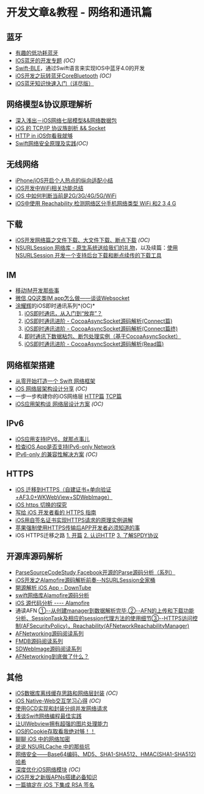 # 开发文章&教程 - 网络和通讯篇
## 蓝牙
- [有趣的低功耗蓝牙][1]
- [IOS蓝牙的开发专题][2] *(OC)*
- [Swift-BLE][3]，通过Swift语言来实现IOS中蓝牙4.0的开发
- [iOS开发之玩转蓝牙CoreBluetooth][4] *(OC)*
- [iOS蓝牙知识快速入门（详尽版）][5]

## 网络模型&协议原理解析
- [深入浅出－iOS网络七层模型&&网络数据包][6]
- [iOS 的 TCP/IP 协议族剖析 && Socket][7]
- [HTTP in iOS你看我就够][8]
- [Swift网络安全原理及实践][9]*(OC)*

## 无线网络
- [iPhone/iOS开启个人热点的纵向适配小结][10]
- [iOS开发中WiFi相关功能总结][11]
- [iOS 中如何判断当前是2G/3G/4G/5G/WiFi][12]
- [iOS中使用 Reachability 检测网络区分手机网络类型 WiFi 和2 3 4 G][13]

## 下载
- [iOS开发网络篇之文件下载、大文件下载、断点下载][14] *(OC)*
- [NSURLSession 网络库 - 原生系统送给我们的礼物][15]，以及续篇：[使用 NSURLSession 开发一个支持后台下载和断点续传的下载工具][16]

## IM
- [移动IM开发那些事][17]
- [微信,QQ这类IM app怎么做——谈谈Websocket][18]
- [涂耀辉][19]的iOS即时通讯系列*(OC)*
	1. [iOS即时通讯，从入门到“放弃”？][20]
	2. [iOS即时通讯进阶 - CocoaAsyncSocket源码解析(Connect篇)][21]
	3. [iOS即时通讯进阶 - CocoaAsyncSocket源码解析(Connect篇终)][22]
	4. [即时通讯下数据粘包、断包处理实例（基于CocoaAsyncSocket）][23]
	5. [iOS即时通讯进阶 - CocoaAsyncSocket源码解析(Read篇)][24]

## 网络框架搭建
- [从零开始打造一个 Swift 网络框架][25]
- [iOS 网络层架构设计分享][26] *(OC)*
- 一步一步构建你的iOS网络层 [HTTP篇][27] [TCP篇][28]
- [iOS应用架构谈  网络层设计方案][29] *(OC)*

## IPv6
- [iOS应用支持IPV6，就那点事儿][30]
- [检查iOS App是否支持IPv6-only Network][31]
- [IPv6-only 的兼容性解决方案][32] *(OC)*

## HTTPS
- [iOS 迁移到HTTPS（自建证书+单向验证+AF3.0+WKWebView+SDWebImage）][33]
- [iOS https 切换的探究][34]
- [写给 iOS 开发者看的 HTTPS 指南][35]
- [iOS用自签名证书实现HTTPS请求的原理实例讲解][36]
- [苹果强制使用HTTPS传输后APP开发者必须知道的事][37]
- iOS HTTPS迁移之路 [1. 开篇][38] [2. 认识HTTP][39] [3. 了解SPDY协议][40]

## 开源库源码解析
- [ParseSourceCodeStudy Facebook开源的Parse源码分析（系列）][41]
- [iOS开发之Alamofire源码解析前奏--NSURLSession全家桶][42]
- [開源解析 iOS App - DownTube][43]
- [swift网络库Alamofire源码分析][44]
- [iOS 源代码分析 ---- Alamofire][45]
- 通读AFN [①--从创建manager到数据解析完毕][46],[②--AFN的上传和下载功能分析、SessionTask及相应的session代理方法的使用细节][47][③--HTTPS访问控制(AFSecurityPolicy)，Reachability(AFNetworkReachabilityManager)][48]
- [AFNetworking源码阅读系列][49]
- [FMDB源码阅读系列][50]
- [SDWebImage源码阅读系列][51]
- [AFNetworking到底做了什么？][52]

## 其他
- [iOS数据库离线缓存思路和网络层封装][53] *(OC)*
- [iOS Native-Web交互学习心得][54] *(OC)*
- [使用GCD实现和封装分组并发网络请求][55]
- [浅谈Swift网络编程最佳实践][56]
- [让UIWebview拥有超强的图片处理能力][57]
- [iOS的Cookie存取看我绝对够！！][58]
- [聊聊 iOS 中的网络加密][59]
- [说说 NSURLCache 中的那些坑][60]
- [网络安全——Base64编码、MD5、SHA1-SHA512、HMAC(SHA1-SHA512)哈希][61]
- [深度优化iOS网络模块][62] *(OC)*
- [iOS开发之新版APNs搭建必备知识][63]
- [一篇搞定在 iOS 下集成 RSA 签名][64]

[1]:	http://www.cocoachina.com/ios/20160218/15307.html
[2]:	http://liuyanwei.jumppo.com/2015/07/17/ios-BLE-0.html
[3]:	https://github.com/lidong1665/Swift-BLE "Swift-BLE"
[4]:	http://mrpeak.cn/blog/ios-bluetooth/ "iOS开发之玩转蓝牙CoreBluetooth"
[5]:	http://www.jianshu.com/p/f7a53b3a0fc8
[6]:	http://www.jianshu.com/p/4b9d43c0571a "深入浅出－iOS网络七层模型&&网络数据包"
[7]:	http://www.cnblogs.com/8hao/p/5234689.html "iOS 的 TCP/IP 协议族剖析 && Socket"
[8]:	http://www.jianshu.com/p/42d9cc1dde10 "HTTP in iOS你看我就够"
[9]:	http://www.jianshu.com/p/ba897dd4ccd1 "Swift网络安全原理及实践"
[10]:	http://blog.csdn.net/phunxm/article/details/42967035 "iPhone/iOS开启个人热点的纵向适配小结"
[11]:	http://www.jianshu.com/p/8471b68203e8 "iOS开发中WiFi相关功能总结"
[12]:	http://www.jianshu.com/p/7b98fb9dad45 "iOS 中如何判断当前是2G/3G/4G/5G/WiFi"
[13]:	http://www.cnblogs.com/jgCho/p/4959657.html "iOS中使用 Reachability 检测网络区分手机网络类型 WiFi 和2 3 4 G"
[14]:	http://www.jianshu.com/p/f65e32012f07
[15]:	http://swiftcafe.io/2015/12/20/nsurlsession/ "NSURLSession 网络库 - 原生系统送给我们的礼物"
[16]:	http://swiftcafe.io/2015/12/23/nsurlsession-app/ "使用 NSURLSession 开发一个支持后台下载和断点续传的下载工具"
[17]:	http://xiangwangfeng.com/2015/05/20/%E7%A7%BB%E5%8A%A8IM%E5%BC%80%E5%8F%91%E9%82%A3%E4%BA%9B%E4%BA%8B/
[18]:	http://www.jianshu.com/p/bcefda55bce4 "微信,QQ这类IM app怎么做——谈谈Websocket"
[19]:	http://www.jianshu.com/u/14431e509ae8 "涂耀辉"
[20]:	http://www.jianshu.com/p/2dbb360886a8 "iOS即时通讯，从入门到“放弃”？"
[21]:	http://www.jianshu.com/p/0a11b2d0f4ae "iOS即时通讯进阶 - CocoaAsyncSocket源码解析(Connect篇)"
[22]:	http://www.jianshu.com/p/22c984eac9b9 "iOS即时通讯进阶 - CocoaAsyncSocket源码解析(Connect篇终)"
[23]:	http://www.jianshu.com/p/2e16572c9ddc "即时通讯下数据粘包、断包处理实例（基于CocoaAsyncSocket）"
[24]:	http://www.jianshu.com/p/fdd3d429bdb3 "iOS即时通讯进阶 - CocoaAsyncSocket源码解析(Read篇)"
[25]:	http://www.jianshu.com/p/0039f963239d "从零开始打造一个 Swift 网络框架"
[26]:	http://ios.jobbole.com/84976/
[27]:	http://www.jianshu.com/p/f9b4ada163ab
[28]:	http://www.jianshu.com/p/2f98823730a8
[29]:	http://casatwy.com/iosying-yong-jia-gou-tan-wang-luo-ceng-she-ji-fang-an.html "iOS应用架构谈  网络层设计方案"
[30]:	http://www.jianshu.com/p/a6bab07c4062 "iOS应用支持IPV6，就那点事儿"
[31]:	http://openfibers.github.io/blog/2016/06/20/support-ipv6-only-network-in-ios/
[32]:	http://www.jianshu.com/p/8837739251ad "IPv6-only 的兼容性解决方案"
[33]:	http://www.jianshu.com/p/94f5d3830301
[34]:	http://www.jianshu.com/p/c11f929b456a
[35]:	https://autolayout.club/2016/12/22/%E5%86%99%E7%BB%99-iOS-%E5%BC%80%E5%8F%91%E8%80%85%E7%9C%8B%E7%9A%84-HTTPS-%E6%8C%87%E5%8D%97/
[36]:	http://www.jianshu.com/p/0109f45395e3
[37]:	http://wetest.qq.com/lab/view/274.html
[38]:	http://dabing1022.github.io/2016/08/17/iOS%20HTTPS%E8%BF%81%E7%A7%BB%E4%B9%8B%E8%B7%AF-1.%20%E5%BC%80%E7%AF%87/ "iOS HTTPS迁移之路-1. 开篇"
[39]:	http://dabing1022.github.io/2016/08/18/iOS%20HTTPS%E8%BF%81%E7%A7%BB%E4%B9%8B%E8%B7%AF-2.%20%E8%AE%A4%E8%AF%86HTTP/ "iOS HTTPS迁移之路-2. 认识HTTP"
[40]:	http://dabing1022.github.io/2016/08/20/iOS%20HTTPS%E8%BF%81%E7%A7%BB%E4%B9%8B%E8%B7%AF-3.%20%E4%BA%86%E8%A7%A3SPDY%E5%8D%8F%E8%AE%AE/ "iOS HTTPS迁移之路-3. 了解SPDY协议"
[41]:	https://github.com/ChenYilong/ParseSourceCodeStudy
[42]:	http://www.cnblogs.com/ludashi/p/5556088.html "iOS开发之Alamofire源码解析前奏--NSURLSession全家桶"
[43]:	https://kobe0308.github.io/2016/08/13/20160813-01/ "開源解析 iOS App - DownTube"
[44]:	http://www.ethanwhy.com/2015/11/16/swift-alamofire-analyse/ "swift网络库Alamofire源码分析"
[45]:	http://draveness.me/ios-yuan-dai-ma-fen-xi-alamofire/
[46]:	http://www.cnblogs.com/Mike-zh/p/5167017.html "通读AFN①--从创建manager到数据解析完毕"
[47]:	http://www.cnblogs.com/Mike-zh/p/5172389.html "通读AFN②--AFN的上传和下载功能分析、SessionTask及相应的session代理方法的使用细节"
[48]:	http://www.cnblogs.com/Mike-zh/p/5174238.html "通读AFN③--HTTPS访问控制(AFSecurityPolicy)，Reachability(AFNetworkReachabilityManager)"
[49]:	http://www.cnblogs.com/polobymulberry/category/785705.html "AFNetworking源码阅读系列"
[50]:	http://www.cnblogs.com/polobymulberry/category/789988.html "FMDB源码阅读系列(2)"
[51]:	http://www.cnblogs.com/polobymulberry/category/785704.html "SDWebImage源码阅读系列"
[52]:	http://www.jianshu.com/p/856f0e26279d
[53]:	http://www.jianshu.com/p/f2e59e98ab86 "iOS数据库离线缓存思路和网络层封装"
[54]:	http://www.cnblogs.com/shouce/p/5445038.html "iOS Native-Web交互学习心得"
[55]:	http://www.jianshu.com/p/54bbacfcc31b "使用GCD实现和封装分组并发网络请求"
[56]:	http://www.jianshu.com/p/bacd35dd3271 "浅谈Swift网络编程最佳实践"
[57]:	http://www.jianshu.com/p/a46297f2ce70 "让UIWebview拥有超强的图片处理能力"
[58]:	http://www.jianshu.com/p/d2c478bbcca5 "iOS的Cookie存取看我绝对够！！"
[59]:	http://www.jianshu.com/p/75d96b72bfb1 "聊聊 iOS 中的网络加密"
[60]:	http://codingnext.com/nsurlcache.html "说说 NSURLCache 中的那些坑"
[61]:	http://www.cnblogs.com/mddblog/p/5512708.html "网络安全——Base64编码、MD5、SHA1-SHA512、HMAC(SHA1-SHA512)哈希"
[62]:	http://mrpeak.cn/blog/ios-network/ "深度优化iOS网络模块"
[63]:	http://www.jianshu.com/p/d8dba6c2c07a
[64]:	http://rdc.hundsun.com/portal/article/675.html "一篇搞定在 iOS 下集成 RSA 签名"